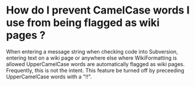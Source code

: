 # How do I prevent CamelCase words I use from being flagged as wiki pages ?

When entering a message string when checking code into Subversion, entering text on a wiki page or anywhere else where WikiFormatting is allowed UpperCamelCase words are automatically flagged as wiki pages. Frequently, this is not the intent. This feature be turned off by preceeding UpperCamelCase words with a "!!".